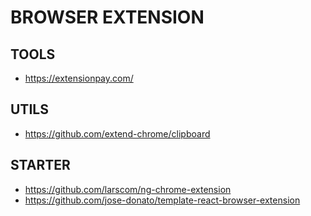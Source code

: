 
# BROWSER EXTENSION

## TOOLS
- https://extensionpay.com/

## UTILS
- https://github.com/extend-chrome/clipboard

## STARTER
- https://github.com/larscom/ng-chrome-extension
- https://github.com/jose-donato/template-react-browser-extension